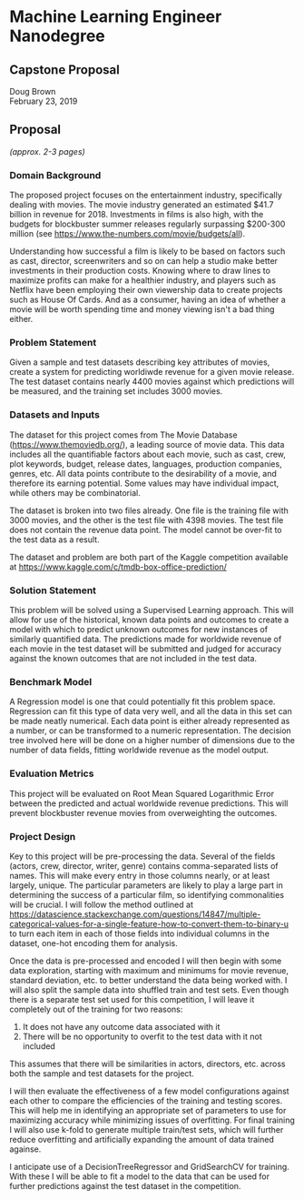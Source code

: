# Machine Learning Engineer Nanodegree
## Capstone Proposal
Doug Brown  
February 23, 2019

## Proposal
_(approx. 2-3 pages)_

### Domain Background
The proposed project focuses on the entertainment industry, specifically dealing with movies. The movie industry generated an estimated $41.7 billion in revenue for 2018. Investments in films is also high, with the budgets for blockbuster summer releases regularly surpassing $200-300 million (see https://www.the-numbers.com/movie/budgets/all).

Understanding how successful a film is likely to be based on factors such as cast, director, screenwriters and so on can help a studio make better investments in their production costs. Knowing where to draw lines to maximize profits can make for a healthier industry, and players such as Netflix have been employing their own viewership data to create projects such as House Of Cards. And as a consumer, having an idea of whether a movie will be worth spending time and money viewing isn't a bad thing either.

### Problem Statement
Given a sample and test datasets describing key attributes of movies, create a system for predicting worldiwde revenue for a given movie release. The test dataset contains nearly 4400 movies against which predictions will be measured, and the training set includes 3000 movies.

### Datasets and Inputs
The dataset for this project comes from The Movie Database (https://www.themoviedb.org/), a leading source of movie data. This data includes all the quantifiable factors about each movie, such as cast, crew, plot keywords, budget, release dates, languages, production companies, genres, etc. All data points contribute to the desirability of a movie, and therefore its earning potential. Some values may have individual impact, while others may be combinatorial.

The dataset is broken into two files already. One file is the training file with 3000 movies, and the other is the test file with 4398 movies. The test file does not contain the revenue data point. The model cannot be over-fit to the test data as a result.

The dataset and problem are both part of the Kaggle competition available at https://www.kaggle.com/c/tmdb-box-office-prediction/

### Solution Statement
This problem will be solved using a Supervised Learning approach. This will allow for use of the historical, known data points and outcomes to create a model with which to predict unknown outcomes for new instances of similarly quantified data. The predictions made for worldwide revenue of each movie in the test dataset will be submitted and judged for accuracy against the known outcomes that are not included in the test data.

### Benchmark Model
A Regression model is one that could potentially fit this problem space. Regression can fit this type of data very well, and all the data in this set can be made neatly numerical. Each data point is either already represented as a number, or can be transformed to a numeric representation. The decision tree involved here will be done on a higher number of dimensions due to the number of data fields, fitting worldwide revenue as the model output.

### Evaluation Metrics
This project will be evaluated on Root Mean Squared Logarithmic Error between the predicted and actual worldwide revenue predictions. This will prevent blockbuster revenue movies from overweighting the outcomes.

### Project Design
Key to this project will be pre-processing the data. Several of the fields (actors, crew, director, writer, genre) contains comma-separated lists of names. This will make every entry in those columns nearly, or at least largely, unique. The particular parameters are likely to play a large part in determining the success of a particular film, so identifying commonalities will be crucial. I will follow the method outlined at https://datascience.stackexchange.com/questions/14847/multiple-categorical-values-for-a-single-feature-how-to-convert-them-to-binary-u to turn each item in each of those fields into individual columns in the dataset, one-hot encoding them for analysis.

Once the data is pre-processed and encoded I will then begin with some data exploration, starting with maximum and minimums for movie revenue, standard deviation, etc. to better understand the data being worked with. I will also split the sample data into shuffled train and test sets. Even though there is a separate test set used for this competition, I will leave it completely out of the training for two reasons:

1. It does not have any outcome data associated with it
2. There will be no opportunity to overfit to the test data with it not included

This assumes that there will be similarities in actors, directors, etc. across both the sample and test datasets for the project.

I will then evaluate the effectiveness of a few model configurations against each other to compare the efficiencies of the training and testing scores. This will help me in identifying an appropriate set of parameters to use for maximizing accuracy while minimizing issues of overfitting. For final training I will also use k-fold to generate multiple train/test sets, which will further reduce overfitting and artificially expanding the amount of data trained againse.

I anticipate use of a DecisionTreeRegressor and GridSearchCV for training. With these I will be able to fit a model to the data that can be used for further predictions against the test dataset in the competition.